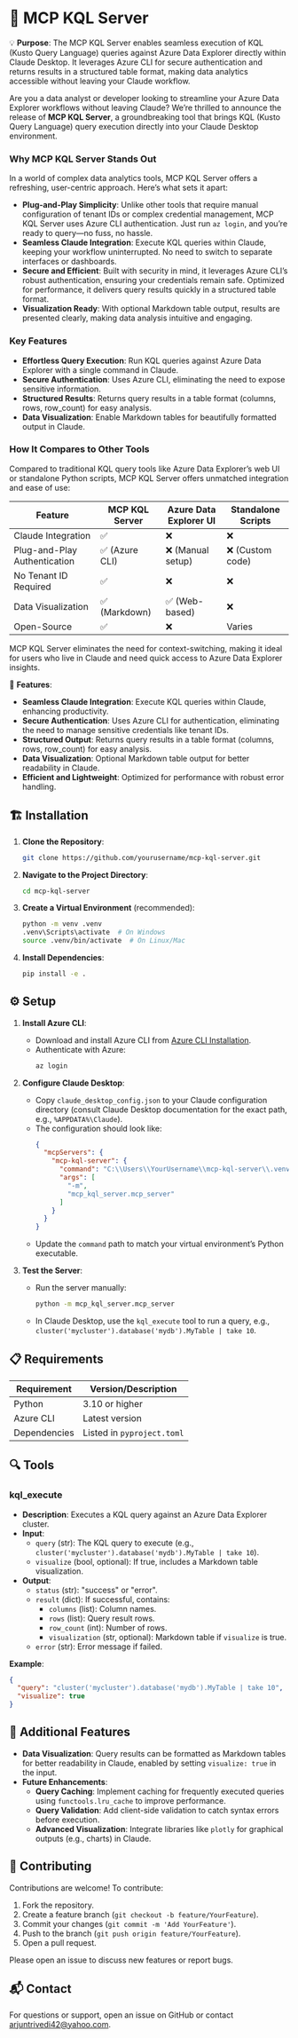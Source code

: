 # 🚀 MCP KQL Server

💡 **Purpose**: The MCP KQL Server enables seamless execution of KQL (Kusto Query Language) queries against Azure Data Explorer directly within Claude Desktop. It leverages Azure CLI for secure authentication and returns results in a structured table format, making data analytics accessible without leaving your Claude workflow.

Are you a data analyst or developer looking to streamline your Azure Data Explorer workflows without leaving Claude? We’re thrilled to announce the release of **MCP KQL Server**, a groundbreaking tool that brings KQL (Kusto Query Language) query execution directly into your Claude Desktop environment.

### Why MCP KQL Server Stands Out

In a world of complex data analytics tools, MCP KQL Server offers a refreshing, user-centric approach. Here’s what sets it apart:

- **Plug-and-Play Simplicity**: Unlike other tools that require manual configuration of tenant IDs or complex credential management, MCP KQL Server uses Azure CLI authentication. Just run `az login`, and you’re ready to query—no fuss, no hassle.
- **Seamless Claude Integration**: Execute KQL queries within Claude, keeping your workflow uninterrupted. No need to switch to separate interfaces or dashboards.
- **Secure and Efficient**: Built with security in mind, it leverages Azure CLI’s robust authentication, ensuring your credentials remain safe. Optimized for performance, it delivers query results quickly in a structured table format.
- **Visualization Ready**: With optional Markdown table output, results are presented clearly, making data analysis intuitive and engaging.

### Key Features

- **Effortless Query Execution**: Run KQL queries against Azure Data Explorer with a single command in Claude.
- **Secure Authentication**: Uses Azure CLI, eliminating the need to expose sensitive information.
- **Structured Results**: Returns query results in a table format (columns, rows, row_count) for easy analysis.
- **Data Visualization**: Enable Markdown tables for beautifully formatted output in Claude.

### How It Compares to Other Tools

Compared to traditional KQL query tools like Azure Data Explorer’s web UI or standalone Python scripts, MCP KQL Server offers unmatched integration and ease of use:

| Feature                     | MCP KQL Server | Azure Data Explorer UI | Standalone Scripts |
|-----------------------------|----------------|------------------------|--------------------|
| Claude Integration          | ✅             | ❌                     | ❌                 |
| Plug-and-Play Authentication| ✅ (Azure CLI) | ❌ (Manual setup)      | ❌ (Custom code)   |
| No Tenant ID Required       | ✅             | ❌                     | ❌                 |
| Data Visualization          | ✅ (Markdown)  | ✅ (Web-based)         | ❌                 |
| Open-Source                 | ✅             | ❌                     | Varies            |

MCP KQL Server eliminates the need for context-switching, making it ideal for users who live in Claude and need quick access to Azure Data Explorer insights.


🔧 **Features**:
- **Seamless Claude Integration**: Execute KQL queries within Claude, enhancing productivity.
- **Secure Authentication**: Uses Azure CLI for authentication, eliminating the need to manage sensitive credentials like tenant IDs.
- **Structured Output**: Returns query results in a table format (columns, rows, row_count) for easy analysis.
- **Data Visualization**: Optional Markdown table output for better readability in Claude.
- **Efficient and Lightweight**: Optimized for performance with robust error handling.

## 🏗️ Installation

1. **Clone the Repository**:
   ```bash
   git clone https://github.com/yourusername/mcp-kql-server.git
   ```

2. **Navigate to the Project Directory**:
   ```bash
   cd mcp-kql-server
   ```

3. **Create a Virtual Environment** (recommended):
   ```bash
   python -m venv .venv
   .venv\Scripts\activate  # On Windows
   source .venv/bin/activate  # On Linux/Mac
   ```

4. **Install Dependencies**:
   ```bash
   pip install -e .
   ```

## ⚙️ Setup

1. **Install Azure CLI**:
   - Download and install Azure CLI from [Azure CLI Installation](https://docs.microsoft.com/en-us/cli/azure/install-azure-cli).
   - Authenticate with Azure:
     ```bash
     az login
     ```

2. **Configure Claude Desktop**:
   - Copy `claude_desktop_config.json` to your Claude configuration directory (consult Claude Desktop documentation for the exact path, e.g., `%APPDATA%\Claude`).
   - The configuration should look like:
     ```json
     {
       "mcpServers": {
         "mcp-kql-server": {
           "command": "C:\\Users\\YourUsername\\mcp-kql-server\\.venv\\Scripts\\python.exe",
           "args": [
             "-m",
             "mcp_kql_server.mcp_server"
           ]
         }
       }
     }
     ```
   - Update the `command` path to match your virtual environment’s Python executable.

3. **Test the Server**:
   - Run the server manually:
     ```bash
     python -m mcp_kql_server.mcp_server
     ```
   - In Claude Desktop, use the `kql_execute` tool to run a query, e.g., `cluster('mycluster').database('mydb').MyTable | take 10`.

## 📋 Requirements

| Requirement         | Version/Description                     |
|---------------------|-----------------------------------------|
| Python              | 3.10 or higher                         |
| Azure CLI           | Latest version                         |
| Dependencies        | Listed in `pyproject.toml`             |

## 🔍 Tools

### kql_execute
- **Description**: Executes a KQL query against an Azure Data Explorer cluster.
- **Input**:
  - `query` (str): The KQL query to execute (e.g., `cluster('mycluster').database('mydb').MyTable | take 10`).
  - `visualize` (bool, optional): If true, includes a Markdown table visualization.
- **Output**:
  - `status` (str): "success" or "error".
  - `result` (dict): If successful, contains:
    - `columns` (list): Column names.
    - `rows` (list): Query result rows.
    - `row_count` (int): Number of rows.
    - `visualization` (str, optional): Markdown table if `visualize` is true.
  - `error` (str): Error message if failed.

**Example**:
```json
{
  "query": "cluster('mycluster').database('mydb').MyTable | take 10",
  "visualize": true
}
```

## 🌟 Additional Features

- **Data Visualization**: Query results can be formatted as Markdown tables for better readability in Claude, enabled by setting `visualize: true` in the input.
- **Future Enhancements**:
  - **Query Caching**: Implement caching for frequently executed queries using `functools.lru_cache` to improve performance.
  - **Query Validation**: Add client-side validation to catch syntax errors before execution.
  - **Advanced Visualization**: Integrate libraries like `plotly` for graphical outputs (e.g., charts) in Claude.

## 🤝 Contributing

Contributions are welcome! To contribute:
1. Fork the repository.
2. Create a feature branch (`git checkout -b feature/YourFeature`).
3. Commit your changes (`git commit -m 'Add YourFeature'`).
4. Push to the branch (`git push origin feature/YourFeature`).
5. Open a pull request.

Please open an issue to discuss new features or report bugs.

## 📬 Contact

For questions or support, open an issue on GitHub or contact arjuntrivedi42@yahoo.com.
